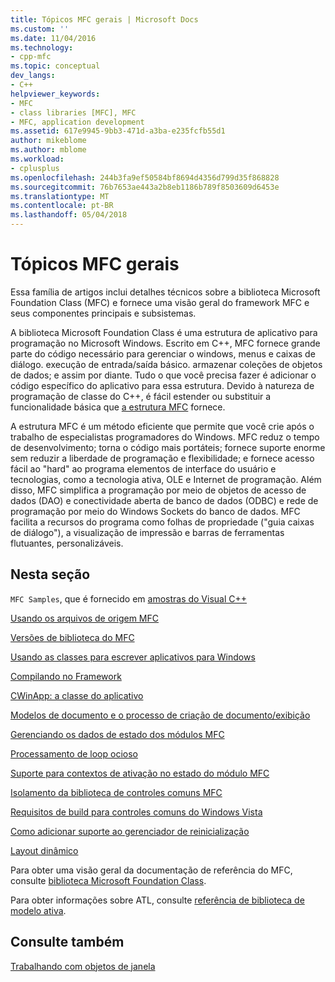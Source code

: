 ```yaml
---
title: Tópicos MFC gerais | Microsoft Docs
ms.custom: ''
ms.date: 11/04/2016
ms.technology:
- cpp-mfc
ms.topic: conceptual
dev_langs:
- C++
helpviewer_keywords:
- MFC
- class libraries [MFC], MFC
- MFC, application development
ms.assetid: 617e9945-9bb3-471d-a3ba-e235fcfb55d1
author: mikeblome
ms.author: mblome
ms.workload:
- cplusplus
ms.openlocfilehash: 244b3fa9ef50584bf8694d4356d799d35f868828
ms.sourcegitcommit: 76b7653ae443a2b8eb1186b789f8503609d6453e
ms.translationtype: MT
ms.contentlocale: pt-BR
ms.lasthandoff: 05/04/2018
---
```

# <a name="general-mfc-topics"></a>Tópicos MFC gerais
Essa família de artigos inclui detalhes técnicos sobre a biblioteca Microsoft Foundation Class (MFC) e fornece uma visão geral do framework MFC e seus componentes principais e subsistemas.  
  
 A biblioteca Microsoft Foundation Class é uma estrutura de aplicativo para programação no Microsoft Windows. Escrito em C++, MFC fornece grande parte do código necessário para gerenciar o windows, menus e caixas de diálogo. execução de entrada/saída básico. armazenar coleções de objetos de dados; e assim por diante. Tudo o que você precisa fazer é adicionar o código específico do aplicativo para essa estrutura. Devido à natureza de programação de classe do C++, é fácil estender ou substituir a funcionalidade básica que [a estrutura MFC](../mfc/framework-mfc.md) fornece.  
  
 A estrutura MFC é um método eficiente que permite que você crie após o trabalho de especialistas programadores do Windows. MFC reduz o tempo de desenvolvimento; torna o código mais portáteis; fornece suporte enorme sem reduzir a liberdade de programação e flexibilidade; e fornece acesso fácil ao "hard" ao programa elementos de interface do usuário e tecnologias, como a tecnologia ativa, OLE e Internet de programação. Além disso, MFC simplifica a programação por meio de objetos de acesso de dados (DAO) e conectividade aberta de banco de dados (ODBC) e rede de programação por meio do Windows Sockets do banco de dados. MFC facilita a recursos do programa como folhas de propriedade ("guia caixas de diálogo"), a visualização de impressão e barras de ferramentas flutuantes, personalizáveis.  
  
## <a name="in-this-section"></a>Nesta seção  
 `MFC Samples`, que é fornecido em [amostras do Visual C++](../visual-cpp-samples.md)  
  
 [Usando os arquivos de origem MFC](../mfc/using-the-mfc-source-files.md)  
  
 [Versões de biblioteca do MFC](../mfc/mfc-library-versions.md)  
  
 [Usando as classes para escrever aplicativos para Windows](../mfc/using-the-classes-to-write-applications-for-windows.md)  
  
 [Compilando no Framework](../mfc/building-on-the-framework.md)  
  
 [CWinApp: a classe do aplicativo](../mfc/cwinapp-the-application-class.md)  
  
 [Modelos de documento e o processo de criação de documento/exibição](../mfc/document-templates-and-the-document-view-creation-process.md)  
  
 [Gerenciando os dados de estado dos módulos MFC](../mfc/managing-the-state-data-of-mfc-modules.md)  
  
 [Processamento de loop ocioso](../mfc/idle-loop-processing.md)  
  
 [Suporte para contextos de ativação no estado do módulo MFC](../mfc/support-for-activation-contexts-in-the-mfc-module-state.md)  
  
 [Isolamento da biblioteca de controles comuns MFC](../mfc/isolation-of-the-mfc-common-controls-library.md)  
  
 [Requisitos de build para controles comuns do Windows Vista](../mfc/build-requirements-for-windows-vista-common-controls.md)  
  
 [Como adicionar suporte ao gerenciador de reinicialização](../mfc/how-to-add-restart-manager-support.md)  
  
 [Layout dinâmico](../mfc/dynamic-layout.md)  
  
 Para obter uma visão geral da documentação de referência do MFC, consulte [biblioteca Microsoft Foundation Class](../mfc/mfc-desktop-applications.md).  
  
 Para obter informações sobre ATL, consulte [referência de biblioteca de modelo ativa](../atl/atl-class-overview.md).  
  
## <a name="see-also"></a>Consulte também  
 [Trabalhando com objetos de janela](../mfc/working-with-window-objects.md)

